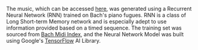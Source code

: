 The music, which can be accessed [here](../src/music.mp3), was generated using a Recurrent Neural Network (RNN) trained on Bach's piano fugues. RNN is a class of Long Short-term Memory network and is especially adept to use information provided based on a timed sequence. The training set was sourced from [Bach Midi Index](http://www.bachcentral.com/midiindexcomplete.html), and the Neural Network Model was built using Google's [TensorFlow](https://www.tensorflow.org/) AI Library.
